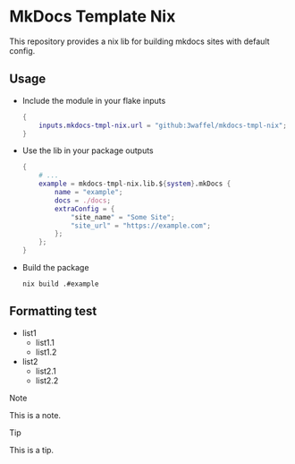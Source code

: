# MkDocs Template Nix

This repository provides a nix lib for building mkdocs sites with default config. 

## Usage

- Include the module in your flake inputs
  ```nix
  {
      inputs.mkdocs-tmpl-nix.url = "github:3waffel/mkdocs-tmpl-nix";
  }
  ```

- Use the lib in your package outputs
  ```nix
  {
      # ...
      example = mkdocs-tmpl-nix.lib.${system}.mkDocs {
          name = "example";
          docs = ./docs;
          extraConfig = {
              "site_name" = "Some Site";
              "site_url" = "https://example.com";
          };
      };
  }
  ```

- Build the package
  ```
  nix build .#example
  ```

## Formatting test

- list1
  - list1.1
  - list1.2
- list2
  - list2.1
  - list2.2

> [!note]
> 
> This is a note.

> [!tip]
> 
> This is a tip.
